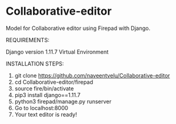 # Collaborative-editor
Model for Collaborative editor using Firepad with Django.

REQUIREMENTS:

Django version 1.11.7
Virtual Environment


INSTALLATION STEPS:

1. git clone https://github.com/naveentvelu/Collaborative-editor
2. cd Collaborative-editor/firepad
3. source fire/bin/activate
4. pip3 install django==1.11.7
5. python3 firepad/manage.py runserver
6. Go to localhost:8000
7. Your text editor is ready!

